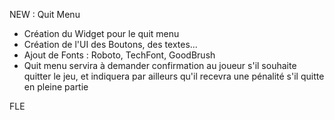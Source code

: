 NEW : Quit Menu

- Création du Widget pour le quit menu
- Création de l'UI des Boutons, des textes...
- Ajout de Fonts : Roboto, TechFont, GoodBrush
- Quit menu servira à demander confirmation au joueur s'il souhaite quitter le jeu, et indiquera par ailleurs qu'il recevra une pénalité s'il quitte en pleine partie

FLE